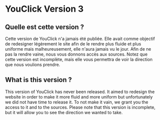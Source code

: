 # YouClick Version 3

## Quelle est cette version ?

Cette version de YouClick n'a jamais été publiée. Elle avait comme objectif de redesigner légèrement le site afin de le rendre plus fluide et plus uniforme mais malheureusement, elle n'aura jamais vu le jour. Afin de ne pas la rendre vaine, nous vous donnons accès aux sources. Notez que cette version est incomplète, mais elle vous permettra de voir la direction que nous voulions prendre.

## What is this version ?

This version of YouClick has never been released. It aimed to redesign the website in order to make it more fluid and more uniform but unfortunately we did not have time to release it. To not make it vain, we grant you the access to it and to the sources. Please note that this version is incomplete, but it will allow you to see the direction we wanted to take.
